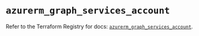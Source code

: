 # `azurerm_graph_services_account`

Refer to the Terraform Registry for docs: [`azurerm_graph_services_account`](https://registry.terraform.io/providers/hashicorp/azurerm/4.15.0/docs/resources/graph_services_account).
